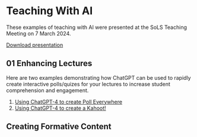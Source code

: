 
# Teaching With AI

These examples of teaching with AI were presented at the SoLS Teaching Meeting on 7 March 2024.

[Download presentation](teaching-with-ai.pptx?raw=true)

## 01 Enhancing Lectures

Here are two examples demonstrating how ChatGPT can be used to rapidly create interactive polls/quizes for your lectures to increase student comprehension and engagement.

1. [Using ChatGPT-4 to create Poll Everywhere](https://youtu.be/pmMrne3hYsg)
2. [Using ChatGPT-4 to create a Kahoot!](https://youtu.be/tu1Bbhw3wxM)



## Creating Formative Content
